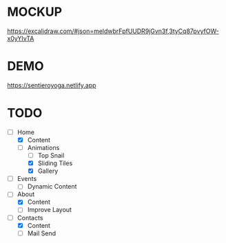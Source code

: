 # MOCKUP
https://excalidraw.com/#json=meldwbrFpfUUDR9jGvn3f,3tyCq87pvyfOW-x0yYIvTA

# DEMO
https://sentieroyoga.netlify.app

# TODO
- [ ] Home
  - [x] Content
  - [ ] Animations
    - [ ] Top Snail
    - [x] Sliding Tiles
    - [x] Gallery
  
- [ ] Events
  - [ ] Dynamic Content

- [ ] About
  - [x] Content
  - [ ] Improve Layout

- [ ] Contacts
  - [x] Content
  - [ ] Mail Send